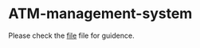 # ATM-management-system

Please check the [file](https://github.com/Swathijetti2004/ATM-management-system/blob/main/ATM%20MANAGEMENT%20PROJECT.pdf) file for guidence.
